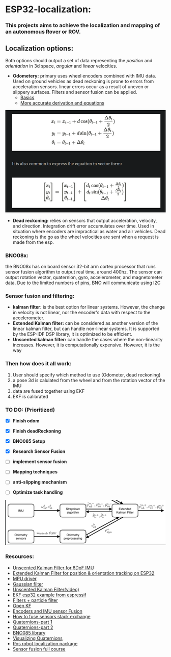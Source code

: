 
# ESP32-localization:
### This projects aims to achieve the localization and mapping of an autonomous Rover or ROV.

## Localization options: 
Both options should output a set of data representing the _position_ and _orientation_ 
in 3d space, _angular_ and _linear_ velocities.
    
- **Odometery:** 
     primary uses wheel encoders combined with IMU data. Used on ground vehicles as dead reckoning is prone to errors from acceleration sensors.
linear errors occur as a result of uneven or slippery surfaces. Filters and sensor fusion can be applied. 
  - [Basics](https://www.youtube.com/watch?v=LrsTBWf6Wsc&t=498s)
  - [More accurate derivation and equations](https://medium.com/@nahmed3536/wheel-odometry-model-for-differential-drive-robotics-91b85a012299)
  
![img.png](img.png)




- **Dead reckoning:** relies on sensors that output acceleration, velocity, and direction. Integration drift error accumulates over time. Used in situation where encoders 
are impractical as water and air vehicles. Dead reckoning is the go as
the wheel velocities are sent when a request is made from the esp.


### BNO08x:
the BNO08x has on board sensor 32-bit arm cortex processor that runs 
sensor fusion algorithm to output real time, around 400hz. 
The sensor can output rotation vector, quaternion, gyro, accelerometer,
and magnetometer data.
Due to the limited numbers of pins, BNO will communicate using I2C

### Sensor fusion and filtering:
- **kalman filter:** is the best option for linear systems. However, the change in velocity is not linear,
nor the encoder's data with respect to the accelerometer.
- **Extended Kalman filter:** can be considered as another version of the linear
kalman filter, but can handle non-linear systems. It is supported by the ESP-IDF DSP
library, it is optimized to be efficient.
- **Unscented kalman filter:** can handle the cases where the non-linearity 
increases. However, it is computationally expensive. However, it is the way 

### Then how does it all work:
1. User should specify which method to use (Odometer, dead reckoning)
2. a pose 3d is calulated from the wheel and from the rotation vector
of the IMU
3. data are fused together using EKF
4. EKF is calibrated


### TO DO: (Prioritized)
- [x]  __Finish odom__ 
- [x] __Finish deadReckoning__
- [x] __BNO085 Setup__
- [x] __Research Sensor Fusion__
- [ ] __implement sensor fusion__
- [ ] __Mapping techniques__
- [ ] __anti-slipping mechanism__
- [ ] __Optimize task handling__


![img_1.png](img_1.png)


### Resources:
- [Unscented Kalman Filter for 6DoF IMU](https://github.com/JChunX/ukf)
- [Extended Kalman Filter for position & orientation tracking on ESP32 ](https://github.com/JChunX/imu-kalman)
- [MPU driver](https://github.com/natanaeljr/esp32-MPU-driver)
- [Gaussian filter](https://www.youtube.com/watch?v=oPgfa6G2AxE)
- [Unscented Kalman Filter(video)](https://www.youtube.com/watch?v=c_6WDC66aVk)
- [EKF esp32 example from espressif](https://docs.espressif.com/projects/esp-dsp/en/latest/esp32/esp-dsp-examples.html)
- [Filters + particle filter](https://github.com/baggepinnen/LowLevelParticleFilters.jl)
- [Open KF](https://github.com/Al-khwarizmi-780/OpenKF)
- [Encoders and IMU sensor Fusion](https://medium.com/hackernoon/ghost-iv-sensor-fusion-encoders-imu-c099dd40a7b)
- [How to fuse sensors stack exchange](https://robotics.stackexchange.com/questions/22115/how-to-actually-fuse-sensor-using-extended-kalman-filter)
- [Quaternions-part 1](https://www.youtube.com/watch?v=d4EgbgTm0Bg)
- [Quaternions-part 2]()
- [BNO085 library](https://github.com/sparkfun/SparkFun_BNO080_Arduino_Library?tab=readme-ov-file)
- [Visualizing Quaternions](https://eater.net/quaternions/video/stereo4d)
- [Ros robot localization package](9https://eater.net/quaternions/video/stereo4d)
- [Sensor fusion full course](https://www.youtube.com/watch?v=FGaOxS3-8gU&list=PLluhvIZgE0mP3Cm36ua4i98A-G43Lw_KU&index=23)